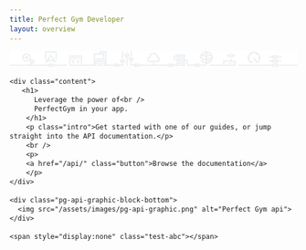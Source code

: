 ```yaml
---
title: Perfect Gym Developer
layout: overview
---
```


<div id="wrapper">
    <div class="pg-api-graphic-block">
      <img src="/assets/images/pg-api-graphic.png" alt="Perfect Gym api">
    </div>

    <div class="content">
       <h1>
          Leverage the power of<br />
          PerfectGym in your app.
        </h1>
        <p class="intro">Get started with one of our guides, or jump straight into the API documentation.</p>
        <br />
        <p>
        <a href="/api/" class="button">Browse the documentation</a>
        </p>
    </div>

    <div class="pg-api-graphic-block-bottom">
      <img src="/assets/images/pg-api-graphic.png" alt="Perfect Gym api">
    </div>

    <span style="display:none" class="test-abc"></span>
</div>

